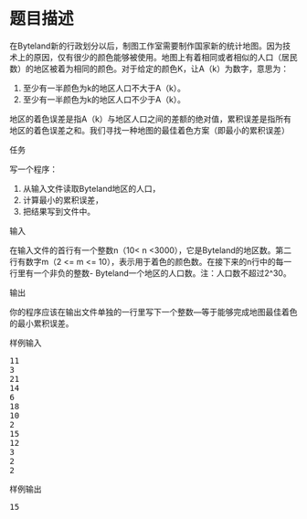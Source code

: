 # 题目描述


<p>
	在Byteland新的行政划分以后，制图工作室需要制作国家新的统计地图。因为技术上的原因，仅有很少的颜色能够被使用。地图上有着相同或者相似的人口（居民数）的地区被着为相同的颜色。对于给定的颜色K，让A（k）为数字，意思为：
</p>
<ol>
	<li>
		至少有一半颜色为k的地区人口不大于A（k）。
	</li>
	<li>
		至少有一半颜色为k的地区人口不少于A（k）。
	</li>
</ol>
<p>
	地区的着色误差是指A（k）与地区人口之间的差额的绝对值，累积误差是指所有地区的着色误差之和。我们寻找一种地图的最佳着色方案（即最小的累积误差）
</p>
<p>
	任务
</p>
<p>
	写一个程序：
</p>
<ol>
	<li>
		从输入文件读取Byteland地区的人口，
	</li>
	<li>
		计算最小的累积误差，
	</li>
	<li>
		把结果写到文件中。
	</li>
</ol>
<p>
	输入
</p>
<p>
	在输入文件的首行有一个整数n（10&lt; n &lt;3000），它是Byteland的地区数。第二行有数字m（2 &lt;= m &lt;= 10），表示用于着色的颜色数。在接下来的n行中的每一行里有一个非负的整数- Byteland一个地区的人口数。注：人口数不超过2^30。
</p>
<p>
	输出
</p>
<p>
	你的程序应该在输出文件单独的一行里写下一个整数—等于能够完成地图最佳着色的最小累积误差。
</p>
<p>
	样例输入  
</p>
<pre>11
3
21
14
6
18
10
2
15
12
3
2
2
</pre>
<p>
	样例输出  
</p>
<pre>15
</pre>
